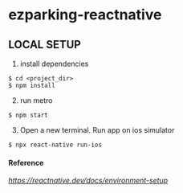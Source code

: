 # ezparking-reactnative

## LOCAL SETUP
1. install dependencies
```
$ cd <project_dir>
$ npm install
```
2. run metro
```
$ npm start
```
3. Open a new terminal. Run app on ios simulator
```
$ npx react-native run-ios
```


#### Reference
_https://reactnative.dev/docs/environment-setup_
